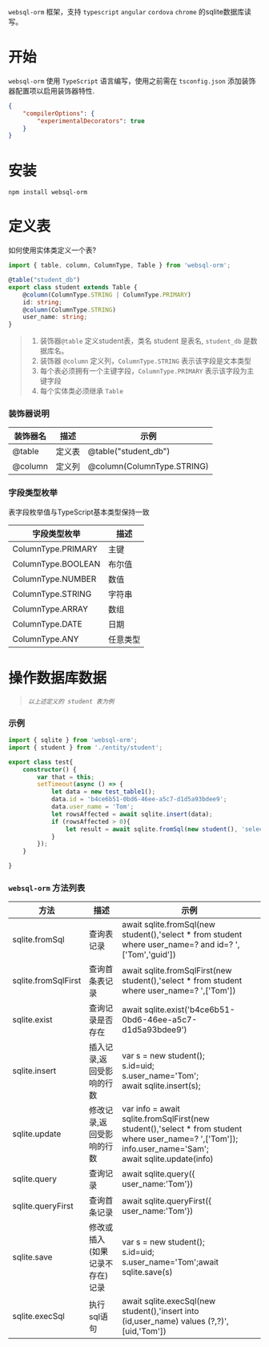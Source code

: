 `websql-orm` 框架，支持 `typescript` `angular` `cordova` `chrome` 的sqlite数据库读写。

# 开始

`websql-orm` 使用 `TypeScript` 语言编写，使用之前需在 `tsconfig.json` 添加装饰器配置项以启用装饰器特性.

``` json
{
    "compilerOptions": {
        "experimentalDecorators": true
    }
}
```
# 安装
`npm install websql-orm`

# 定义表
如何使用实体类定义一个表?
``` typescript
import { table, column, ColumnType, Table } from 'websql-orm';

@table("student_db")
export class student extends Table {
    @column(ColumnType.STRING | ColumnType.PRIMARY)
    id: string;
    @column(ColumnType.STRING)
    user_name: string;
}
```
> 1) 装饰器`@table` 定义student表，类名 student 是表名, `student_db` 是数据库名。  
> 2) 装饰器 `@column` 定义列，`ColumnType.STRING` 表示该字段是文本类型  
> 3) 每个表必须拥有一个主键字段，`ColumnType.PRIMARY` 表示该字段为主键字段  
> 4) 每个实体类必须继承 `Table`

### 装饰器说明

| 装饰器名         | 描述                      | 示例                                      |
|-----------------|--------------------------|------------------------------------------|
| @table          | 定义表                    |  @table("student_db")                       |
| @column         | 定义列                    |  @column(ColumnType.STRING)              |

### 字段类型枚举

表字段枚举值与TypeScript基本类型保持一致

| 字段类型枚举              | 描述                         | 
|-------------------------|-----------------------------|
| ColumnType.PRIMARY      | 主键                         |
| ColumnType.BOOLEAN      | 布尔值                       | 
| ColumnType.NUMBER       | 数值                         |
| ColumnType.STRING       | 字符串                       | 
| ColumnType.ARRAY        | 数组                         |
| ColumnType.DATE         | 日期                         | 
| ColumnType.ANY          | 任意类型                      | 

# 操作数据库数据 
> *`以上述定义的 student 表为例`*

### 示例

``` typescript
import { sqlite } from 'websql-orm';
import { student } from './entity/student';

export class test{
    constructor() {
        var that = this;
        setTimeout(async () => {
            let data = new test_table1();
            data.id = 'b4ce6b51-0bd6-46ee-a5c7-d1d5a93bdee9';
            data.user_name = 'Tom';
            let rowsAffected = await sqlite.insert(data);
            if (rowsAffected > 0){
                let result = await sqlite.fromSql(new student(), 'select * from student where user_name=? ;', ['Tom']);
            }
        });
    }

}

```

### `websql-orm` 方法列表

| 方法                     | 描述                         | 示例                        |
|-------------------------|-----------------------------|-----------------------------|
| sqlite.fromSql          | 查询表记录                    |  await sqlite.fromSql(new student(),'select * from student where user_name=? and id=? ',['Tom','guid'])  |
| sqlite.fromSqlFirst     | 查询首条表记录                 | await sqlite.fromSqlFirst(new student(),'select * from student where user_name=? ',['Tom']) |
| sqlite.exist            | 查询记录是否存在               | await sqlite.exist('b4ce6b51-0bd6-46ee-a5c7-d1d5a93bdee9')  |
| sqlite.insert           | 插入记录,返回受影响的行数        |var s = new student();<br> s.id=uid;<br> s.user_name='Tom'; <br> await sqlite.insert(s);|
| sqlite.update           | 修改记录,返回受影响的行数        |var info = await sqlite.fromSqlFirst(new student(),'select * from student where user_name=? ',['Tom']);<br> info.user_name='Sam'; <br> await sqlite.update(info)|
| sqlite.query            | 查询记录                       | await sqlite.query({ user_name:'Tom'}) |
| sqlite.queryFirst       | 查询首条记录                   | await sqlite.queryFirst({ user_name:'Tom'})|
| sqlite.save             | 修改或插入(如果记录不存在)记录    |var s = new student(); <br> s.id=uid; <br> s.user_name='Tom';await sqlite.save(s)|
| sqlite.execSql             | 执行sql语句   | await sqlite.execSql(new student(),'insert into (id,user_name) values (?,?)',[uid,'Tom'])|



